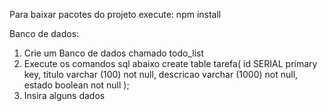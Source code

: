 Para baixar pacotes do projeto execute: npm install

Banco de dados:
1. Crie um Banco de dados chamado todo_list
2. Execute os comandos sql abaixo
    create table tarefa(
        id SERIAL primary key,
        titulo varchar (100) not null,
        descricao varchar (1000) not null,
        estado boolean not null
    );
3. Insira alguns dados
